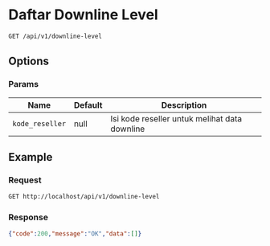 # Daftar Downline Level

<!-- @category Common -->

```bash
GET /api/v1/downline-level
```

## Options

### Params

Name | Default | Description
--- | --- | ---
`kode_reseller` | null | Isi kode reseller untuk melihat data downline

## Example

### Request

```bash
GET http://localhost/api/v1/downline-level
```

### Response

```json
{"code":200,"message":"OK","data":[]}
```